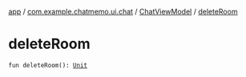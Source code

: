 [app](../../index.md) / [com.example.chatmemo.ui.chat](../index.md) / [ChatViewModel](index.md) / [deleteRoom](./delete-room.md)

# deleteRoom

`fun deleteRoom(): `[`Unit`](https://kotlinlang.org/api/latest/jvm/stdlib/kotlin/-unit/index.html)